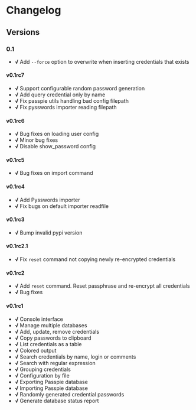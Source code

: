 # Changelog

## Versions

### 0.1

+ **√** Add `--force` option to overwrite when inserting credentials that exists

#### v0.1rc7

+ **√** Support configurable random password generation
+ **√** Add query credential only by name
+ **√** Fix passpie utils handling bad config filepath
+ **√** Fix pysswords importer reading filepath

#### v0.1rc6

+ **√** Bug fixes on loading user config
+ **√** Minor bug fixes
+ **√** Disable show_password config

#### v0.1rc5

+ **√** Bug fixes on import command

#### v0.1rc4

+ **√** Add Pysswords importer
+ **√** Fix bugs on default importer readfile

#### v0.1rc3

+ **√** Bump invalid pypi version

#### v0.1rc2.1

+ **√** Fix `reset` command not copying newly re-encrypted credentials

#### v0.1rc2

+ **√** Add `reset` command. Reset passphrase and re-encrypt all credentials
+ **√** Bug fixes

#### v0.1rc1

+ **√** Console interface
+ **√** Manage multiple databases
+ **√** Add, update, remove credentials
+ **√** Copy passwords to clipboard
+ **√** List credentials as a table
+ **√** Colored output
+ **√** Search credentials by name, login or comments
+ **√** Search with regular expression
+ **√** Grouping credentials
+ **√** Configuration by file
+ **√** Exporting Passpie database
+ **√** Importing Passpie database
+ **√** Randomly generated credential passwords
+ **√** Generate database status report
